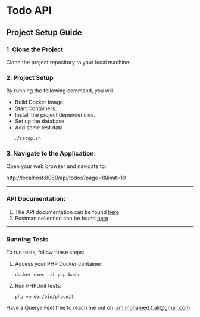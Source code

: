 # Todo API

## Project Setup Guide

### 1. Clone the Project
Clone the project repository to your local machine.

### 2. Project Setup
By running the following command, you will:
- Build Docker Image.
- Start Containers.
- Install the project dependencies.
- Set up the database.
- Add some test data.
````
   ./setup.sh
````

### 3. Navigate to the Application:
Open your web browser and navigate to:

http://localhost:8080/api/todos?page=1&limit=10

---
### API Documentation:
1. The API documentation can be found [here](workspace/config/api/todo_api.yaml)
2. Postman collection can be found [here](Todo%20API.postman_collection.json)

---
### Running Tests
To run tests, follow these steps:

1. Access your PHP Docker container:
   ````
   docker exec -it php bash
   ````

2. Run PHPUnit tests:
   ````
   php vendor/bin/phpunit
    ````

Have a Query? Feel free to reach me out on [iam.mohamed.f.ali@gmail.com](mailto:iam.mohamed.f.ali@gmail.com)
